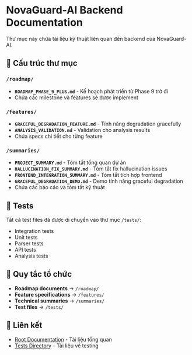 # NovaGuard-AI Backend Documentation

Thư mục này chứa tài liệu kỹ thuật liên quan đến backend của NovaGuard-AI.

## 📁 Cấu trúc thư mục

### `/roadmap/`
- **`ROADMAP_PHASE_9_PLUS.md`** - Kế hoạch phát triển từ Phase 9 trở đi
- Chứa các milestone và features sẽ được implement

### `/features/`
- **`GRACEFUL_DEGRADATION_FEATURE.md`** - Tính năng degradation gracefully
- **`ANALYSIS_VALIDATION.md`** - Validation cho analysis results
- Chứa specs chi tiết cho từng feature

### `/summaries/`
- **`PROJECT_SUMMARY.md`** - Tóm tắt tổng quan dự án
- **`HALLUCINATION_FIX_SUMMARY.md`** - Tóm tắt fix hallucination issues
- **`FRONTEND_INTEGRATION_SUMMARY.md`** - Tóm tắt tích hợp frontend
- **`GRACEFUL_DEGRADATION_DEMO.md`** - Demo tính năng graceful degradation
- Chứa các báo cáo và tóm tắt kỹ thuật

## 🧪 Tests

Tất cả test files đã được di chuyển vào thư mục `/tests/`:
- Integration tests
- Unit tests  
- Parser tests
- API tests
- Analysis tests

## 📝 Quy tắc tổ chức

- **Roadmap documents** → `/roadmap/`
- **Feature specifications** → `/features/`
- **Technical summaries** → `/summaries/`
- **Test files** → `/tests/`

## 🔗 Liên kết

- [Root Documentation](../../docs/README.md) - Tài liệu tổng quan
- [Tests Directory](../tests/README.md) - Tài liệu về testing 